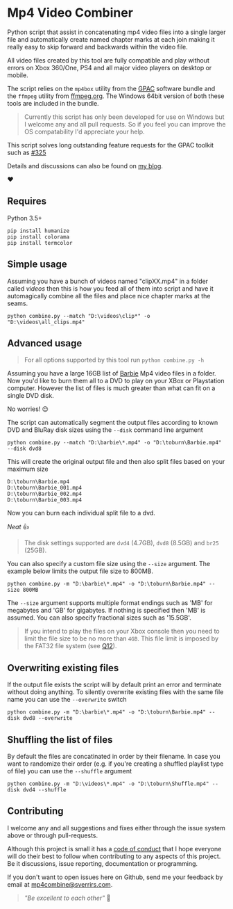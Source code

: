 # Mp4 Video Combiner

Python script that assist in concatenating mp4 video files into a single larger file and automatically create named chapter marks at each join making it really easy to skip forward and backwards within the video file. 

All video files created by this tool are fully compatible and play without errors on Xbox 360/One, PS4 and all major video players on desktop or mobile.

The script relies on the `mp4box` utility from the [GPAC](https://gpac.wp.mines-telecom.fr/downloads/) software bundle and the `ffmpeg` utility from [ffmpeg.org](https://www.ffmpeg.org/). The Windows 64bit version of both these tools are included in the bundle.

> Currently this script has only been developed for use on Windows but I welcome any and all pull requests. So if you feel you can improve the OS compatability I'd appreciate your help.

This script solves long outstanding feature requests for the GPAC toolkit such as [#325](https://sourceforge.net/p/gpac/bugs/325/)

Details and discussions can also be found on [my blog](https://blog.sverrirs.com/2017/01/joining-mp4-files-with-chapters.html).

:heart:

## Requires

Python 3.5+

```
pip install humanize
pip install colorama
pip install termcolor
```

## Simple usage
Assuming you have a bunch of videos named "clipXX.mp4" in a folder called _videos_ then this is how you feed all of them into script and have it automagically combine all the files and place nice chapter marks at the seams.

```
python combine.py --match "D:\videos\clip*" -o "D:\videos\all_clips.mp4"
```

## Advanced usage

> For all options supported by this tool run `python combine.py -h`

Assuming you have a large 16GB list of [Barbie](https://en.wikipedia.org/wiki/Barbie:_Life_in_the_Dreamhouse) Mp4 video files in a folder. Now you'd like to burn them all to a DVD to play on your XBox or Playstation computer. However the list of files is much greater than what can fit on a single DVD disk.

No worries! :relieved:

The script can automatically segment the output files according to known DVD and BluRay disk sizes using the `--disk` command line argument

```
python combine.py --match "D:\barbie\*.mp4" -o "D:\toburn\Barbie.mp4" --disk dvd8
```

This will create the original output file and then also split files based on your maximum size
```
D:\toburn\Barbie.mp4
D:\toburn\Barbie_001.mp4
D:\toburn\Barbie_002.mp4
D:\toburn\Barbie_003.mp4
```

Now you can burn each individual split file to a dvd. 

_Neat_ :thumbsup:

> The disk settings supported are `dvd4` (4.7GB), `dvd8` (8.5GB) and `br25` (25GB).

You can also specify a custom file size using the `--size` argument. The example below limits the output file size to 800MB.

```
python combine.py -m "D:\barbie\*.mp4" -o "D:\toburn\Barbie.mp4" --size 800MB
```

The `--size` argument supports multiple format endings such as 'MB' for megabytes and 'GB' for gigabytes. If nothing is specified then 'MB' is assumed. You can also specify fractional sizes such as '15.5GB'.

> If you intend to play the files on your Xbox console then you need to limit the file size to be no more than `4GB`. This file limit is imposed by the FAT32 file system (see [Q12](http://support.xbox.com/en-US/xbox-360/console/audio-video-playback-faq#Q11)).

## Overwriting existing files
If the output file exists the script will by default print an error and terminate without doing anything. To silently overwrite existing files with the same file name you can use the `--overwrite` switch

```
python combine.py -m "D:\barbie\*.mp4" -o "D:\toburn\Barbie.mp4" --disk dvd8 --overwrite
```

## Shuffling the list of files
By default the files are concatinated in order by their filename. In case you want to randomize their order (e.g. if you're creating a shuffled playlist type of file) you can use the `--shuffle` argument

```
python combine.py -m "D:\videos\*.mp4" -o "D:\toburn\Shuffle.mp4" --disk dvd4 --shuffle
```

## Contributing

I welcome any and all suggestions and fixes either through the issue system above or through pull-requests.

Although this project is small it has a [code of conduct](CODE_OF_CONDUCT.md) that I hope everyone will do their best to follow when contributing to any aspects of this project. Be it discussions, issue reporting, documentation or programming. 

If you don't want to open issues here on Github, send me your feedback by email at [mp4combine@sverrirs.com](mailto:mp4combine@sverrirs.com).

> _"Be excellent to each other"_
> :hatched_chick: